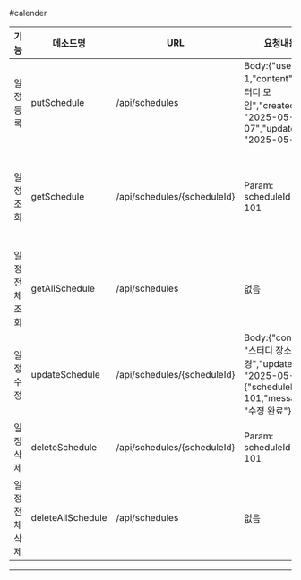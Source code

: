 #calender


| 기능 | 메소드명        | URL            | 요청내용 | Response 예시                                                                                             | 상태코드      |
|----|-------------|----------------| ---- |---------------------------------------------------------------------------------------------------------|-----------|
| 일정 등록 | putSchedule | /api/schedules | Body:{"userId": 1,"content": "스터디 모임","createdAt": "2025-05-07","updatedAt": "2025-05-07"}| {"scheduleId": 101,"message": "일정 등록 완료"}                                                               | 200: 등록완료 |
| 일정 조회 | getSchedule | /api/schedules/{scheduleId} | Param: scheduleId = 101 | {"scheduleId": 101,"userId": 1,"content": "스터디 모임","createdAt": "2025-05-07","updatedAt": "2025-05-07"} | 200: 조회완료 |
| 일정 전체조회 | getAllSchedule | /api/schedules | 없음  | { "scheduleId": 101, "content": "스터디 모임" }, { "scheduleId": 102, "content": "운동" }                      | 200: 조회완료 |
| 일정 수정 | updateSchedule | /api/schedules/{scheduleId} | Body:{"content": "스터디 장소 변경","updatedAt": "2025-05-08"}{"scheduleId": 101,"message": "수정 완료"}| { "scheduleId": 101, "message": "수정 완료" }                                                                                                        | 200: 수정완료 |
| 일정 삭제 | deleteSchedule | /api/schedules/{scheduleId} | Param: scheduleId = 101 | {"message": "삭제 완료"}                                                                                    | 200: 삭제완료 |
| 일정 전체삭제 | deleteAllSchedule | /api/schedules | 없음  | {"message": "전체 일정 삭제 완료"}                                                                              | 200: 삭제완료 |

---


